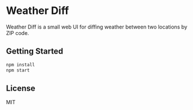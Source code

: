 # Weather Diff

Weather Diff is a small web UI for diffing weather between two locations by ZIP code.

## Getting Started

```bash
npm install
npm start
```

## License

MIT
